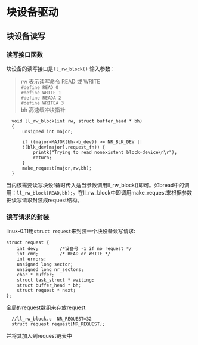 # 块设备驱动

## 块设备读写
### 读写接口函数
块设备的读写接口是`ll_rw_block()`
输入参数：
>rw 表示读写命令 READ 或 WRITE  
    `#define READ 0`  
    `#define WRITE 1`  
    `#define READA 2`  	
    `#define WRITEA 3`  
>bh 高速缓冲块指针

      void ll_rw_block(int rw, struct buffer_head * bh)
      {
          unsigned int major;

          if ((major=MAJOR(bh->b_dev)) >= NR_BLK_DEV ||
          !(blk_dev[major].request_fn)) {
              printk("Trying to read nonexistent block-device\n\r");
              return;
          }
          make_request(major,rw,bh);
      }
当内核需要读写块设f备时传入适当参数调用ll_rw_block()即可。如bread中的调用：`ll_rw_block(READ,bh);`。在ll_rw_block中即调用make_request来根据参数把读写请求封装成request结构。
### 读写请求的封装
linux-0.11用`struct request`来封装一个块设备读写请求:  

    struct request {
        int dev;		/*设备号 -1 if no request */
        int cmd;		/* READ or WRITE */
        int errors;
        unsigned long sector;
        unsigned long nr_sectors;
        char * buffer;
        struct task_struct * waiting;
        struct buffer_head * bh;
        struct request * next;
    };

全局的request数组来存放request:  

      //ll_rw_block.c  NR_REQUEST=32
      struct request request[NR_REQUEST];
        
并将其加入到request链表中
